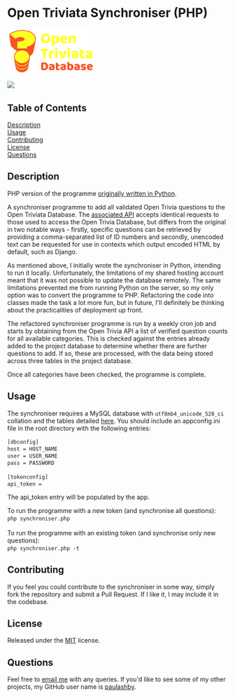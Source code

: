 # Open Triviata Synchroniser (PHP)


<img src="./img/open-triviata-logo.svg" width="200" alt="Open Triviata logo"><br />


  [<img src="https://img.shields.io/badge/License-MIT-yellow.svg">](https://opensource.org/licenses/MIT)

## Table of Contents

[Description](#description)<br />[Usage](#usage)<br />[Contributing](#contributing)<br />[License](#license)<br />[Questions](#questions)<br />

## Description
PHP version of the programme [originally written in Python](https://github.com/paulashby/Open-Triviata-Synchroniser).</br>

A synchroniser programme to add all validated Open Trivia questions to the Open Triviata Database. The [associated API](https://github.com/paulashby/open-triviata-api) accepts identical requests to those used to access the Open Trivia Database, but differs from the original in two notable ways - firstly, specific questions can be retrieved by providing a comma-separated list of ID numbers and secondly, unencoded text can be requested for use in contexts which output encoded HTML by default, such as Django.

As mentioned above, I initially wrote the synchroniser in Python, intending to run it locally. Unfortunately, the limitations of my shared hosting account meant that it was not possible to update the database remotely. The same limitations prevented me from running Python on the server, so my only option was to convert the programme to PHP. Refactoring the code into classes made the task a lot more fun, but in future, I'll definitely be thinking about the practicalities of deployment up front.

The refactored synchroniser programme is run by a weekly cron job and starts by obtaining from the Open Trivia API a list of verified question counts for all available categories. This is checked against the entries already added to the project database to determine whether there are further questions to add. If so, these are processed, with the data being stored across three tables in the project database. 

Once all categories have been checked, the programme is complete.

## Usage
The synchroniser requires a MySQL database with ``utf8mb4_unicode_520_ci`` collation and the tables detailed [here](https://github.com/paulashby/open-triviata-synchroniser-php/blob/main/database_tables.sql). You should include an appconfig.ini file in the root directory with the following entries:
```
[dbconfig]
host = HOST_NAME
user = USER_NAME
pass = PASSWORD

[tokenconfig]
api_token = 
```
The api_token entry will be populated by the app.

To run the programme with a new token (and synchronise all questions):<br />
```php synchroniser.php```<br /><br />
To run the programme with an existing token (and synchronise only new questions):<br />
```php synchroniser.php -t```

## Contributing

If you feel you could contribute to the synchroniser in some way, simply fork the repository and submit a Pull Request. If I like it, I may include it in the codebase.
  
## License
  
Released under the [MIT](https://opensource.org/licenses/MIT) license.

## Questions

Feel free to [email me](mailto:paul@primitive.co?subject=OpenTriviataSynchroniser%20query%20from%20GitHub) with any queries. If you'd like to see some of my other projects, my GitHub user name is [paulashby](https://github.com/paulashby).

